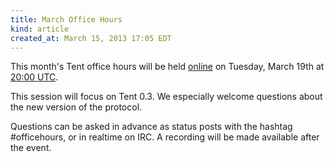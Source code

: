 ```yaml
---
title: March Office Hours
kind: article
created_at: March 15, 2013 17:05 EDT
---
```


This month's Tent office hours will be held [online](/officehours) on Tuesday,
March 19th at [20:00 UTC](http://everytimezone.com/#2013-3-19,480,6bj).

This session will focus on Tent 0.3. We especially welcome questions about the new version of the protocol.

Questions can be asked in advance as status posts with the hashtag #officehours,
or in realtime on IRC. A recording will be made available after the event.


